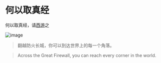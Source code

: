 # 何以取真经

何以取真经，请[西游](https://xiyou4you.us/r/?s=2348827)之

![image](https://user-images.githubusercontent.com/1940588/80364460-8e3ddb80-88b8-11ea-87e5-bcb761ad2970.png)

> 翻越防火长城，你可以到达世界上的每一个角落。

> Across the Great Firewall, you can reach every corner in the world.
